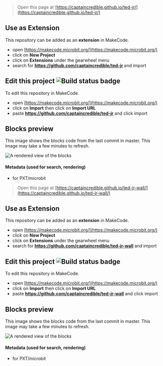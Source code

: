 
> Open this page at [https://captaincredible.github.io/ted-jr/](https://captaincredible.github.io/ted-jr/)

## Use as Extension

This repository can be added as an **extension** in MakeCode.

* open [https://makecode.microbit.org/](https://makecode.microbit.org/)
* click on **New Project**
* click on **Extensions** under the gearwheel menu
* search for **https://github.com/captaincredible/ted-jr** and import

## Edit this project ![Build status badge](https://github.com/captaincredible/ted-jr/workflows/MakeCode/badge.svg)

To edit this repository in MakeCode.

* open [https://makecode.microbit.org/](https://makecode.microbit.org/)
* click on **Import** then click on **Import URL**
* paste **https://github.com/captaincredible/ted-jr** and click import

## Blocks preview

This image shows the blocks code from the last commit in master.
This image may take a few minutes to refresh.

![A rendered view of the blocks](https://github.com/captaincredible/ted-jr/raw/master/.github/makecode/blocks.png)

#### Metadata (used for search, rendering)

* for PXT/microbit
<script src="https://makecode.com/gh-pages-embed.js"></script><script>makeCodeRender("{{ site.makecode.home_url }}", "{{ site.github.owner_name }}/{{ site.github.repository_name }}");</script>



> Open this page at [https://captaincredible.github.io/ted-jr-wall/](https://captaincredible.github.io/ted-jr-wall/)

## Use as Extension

This repository can be added as an **extension** in MakeCode.

* open [https://makecode.microbit.org/](https://makecode.microbit.org/)
* click on **New Project**
* click on **Extensions** under the gearwheel menu
* search for **https://github.com/captaincredible/ted-jr-wall** and import

## Edit this project ![Build status badge](https://github.com/captaincredible/ted-jr-wall/workflows/MakeCode/badge.svg)

To edit this repository in MakeCode.

* open [https://makecode.microbit.org/](https://makecode.microbit.org/)
* click on **Import** then click on **Import URL**
* paste **https://github.com/captaincredible/ted-jr-wall** and click import

## Blocks preview

This image shows the blocks code from the last commit in master.
This image may take a few minutes to refresh.

![A rendered view of the blocks](https://github.com/captaincredible/ted-jr-wall/raw/master/.github/makecode/blocks.png)

#### Metadata (used for search, rendering)

* for PXT/microbit
<script src="https://makecode.com/gh-pages-embed.js"></script><script>makeCodeRender("{{ site.makecode.home_url }}", "{{ site.github.owner_name }}/{{ site.github.repository_name }}");</script>
